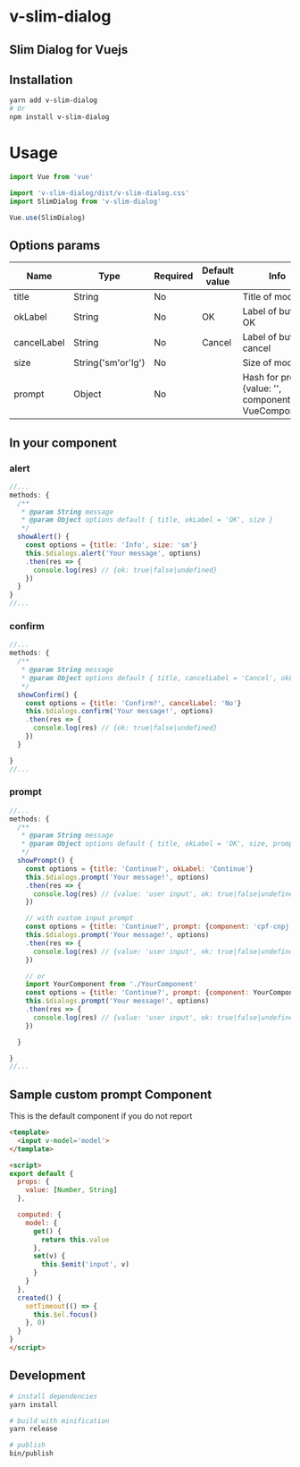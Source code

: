 # v-slim-dialog

## Slim Dialog for Vuejs

## Installation

```bash
yarn add v-slim-dialog
# Or
npm install v-slim-dialog
```

# Usage

```js
import Vue from 'vue'

import 'v-slim-dialog/dist/v-slim-dialog.css'
import SlimDialog from 'v-slim-dialog'

Vue.use(SlimDialog)
```

## Options params

| Name        | Type               | Required | Default value | Info                                                 |
| ----------- | ------------------ | -------- | ------------- | ---------------------------------------------------- |
| title       | String             | No       |               | Title of modal                                       |
| okLabel     | String             | No       | OK            | Label of button OK                                   |
| cancelLabel | String             | No       | Cancel        | Label of button cancel                               |
| size        | String('sm'or'lg') | No       |               | Size of modal                                        |
| prompt      | Object             | No       |               | Hash for prompt {value: '', component: VueComponent} |

## In your component

### alert

```js
//...
methods: {
  /**
   * @param String message
   * @param Object options default { title, okLabel = 'OK', size }
   */
  showAlert() {
    const options = {title: 'Info', size: 'sm'}
    this.$dialogs.alert('Your message', options)
    .then(res => {
      console.log(res) // {ok: true|false|undefined}
    })
  }
}
//...
```

### confirm

```js
//...
methods: {
  /**
   * @param String message
   * @param Object options default { title, cancelLabel = 'Cancel', okLabel = 'OK', size }
   */
  showConfirm() {
    const options = {title: 'Confirm?', cancelLabel: 'No'}
    this.$dialogs.confirm('Your message!', options)
    .then(res => {
      console.log(res) // {ok: true|false|undefined}
    })
  }

}
//...
```

### prompt

```js
//...
methods: {
  /**
   * @param String message
   * @param Object options default { title, okLabel = 'OK', size, prompt }
   */
  showPrompt() {
    const options = {title: 'Continue?', okLabel: 'Continue'}
    this.$dialogs.prompt('Your message!', options)
    .then(res => {
      console.log(res) // {value: 'user input', ok: true|false|undefined}
    })

    // with custom input prompt
    const options = {title: 'Continue?', prompt: {component: 'cpf-cnpj'}}
    this.$dialogs.prompt('Your message!', options)
    .then(res => {
      console.log(res) // {value: 'user input', ok: true|false|undefined}
    })

    // or
    import YourComponent from './YourComponent'
    const options = {title: 'Continue?', prompt: {component: YourComponent}}
    this.$dialogs.prompt('Your message!', options)
    .then(res => {
      console.log(res) // {value: 'user input', ok: true|false|undefined}
    })

  }

}
//...
```

## Sample custom prompt Component

This is the default component if you do not report

```html
<template>
  <input v-model='model'>
</template>

<script>
export default {
  props: {
    value: [Number, String]
  },

  computed: {
    model: {
      get() {
        return this.value
      },
      set(v) {
        this.$emit('input', v)
      }
    }
  },
  created() {
    setTimeout(() => {
      this.$el.focus()
    }, 0)
  }
}
</script>
```

## Development

```bash
# install dependencies
yarn install

# build with minification
yarn release

# publish
bin/publish
```
